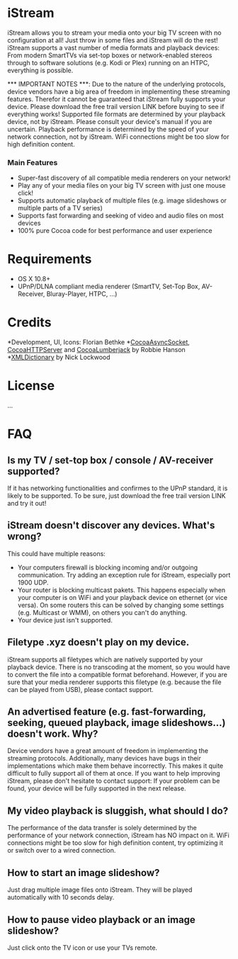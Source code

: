 # iStream #

iStream allows you to stream your media onto your big TV screen with no configuration at all! Just throw in some files and iStream will do the rest! iStream supports a vast number of media formats and playback devices: From modern SmartTVs via set-top boxes or network-enabled stereos through to software solutions (e.g. Kodi or Plex) running on an HTPC, everything is possible.

*** IMPORTANT NOTES ***: Due to the nature of the underlying protocols, device vendors have a big area of freedom in implementing these streaming features. Therefor it cannot be guaranteed that iStream fully supports your device. Please download the free trail version LINK before buying to see if everything works!
Supported file formats are determined by your playback device, not by iStream. Please consult your device's manual if you are uncertain.
Playback performance is determined by the speed of your network connection, not by iStream. WiFi connections might be too slow for high definition content.

### Main Features ###

* Super-fast discovery of all compatible media renderers on your network!
* Play any of your media files on your big TV screen with just one mouse click!
* Supports automatic playback of multiple files (e.g. image slideshows or multiple parts of a TV series)
* Supports fast forwarding and seeking of video and audio files on most devices
* 100% pure Cocoa code for best performance and user experience

# Requirements #

* OS X 10.8+
* UPnP/DLNA compliant media renderer (SmartTV, Set-Top Box, AV-Receiver, Bluray-Player, HTPC, ...)

# Credits #

*Development, UI, Icons: Florian Bethke
*[CocoaAsyncSocket](https://github.com/robbiehanson/CocoaAsyncSocket), [CocoaHTTPServer](https://github.com/robbiehanson/CocoaHTTPServer) and [CocoaLumberjack](https://github.com/CocoaLumberjack/CocoaLumberjack) by Robbie Hanson
*[XMLDictionary](https://github.com/nicklockwood/XMLDictionary) by Nick Lockwood

# License #
...

# FAQ #

## Is my TV / set-top box / console / AV-receiver supported? #

If it has networking functionalities and confirmes to the UPnP standard, it is likely to be supported. To be sure, just download the free trail version LINK and try it out!

## iStream doesn't discover any devices. What's wrong? ##
This could have multiple reasons:

+ Your computers firewall is blocking incoming and/or outgoing communication. Try adding an exception rule for iStream, especially port 1900 UDP.
+ Your router is blocking multicast pakets. This happens especially when your computer is on WiFi and your playback device on ethernet (or vice versa). On some routers this can be solved by changing some settings (e.g. Multicast or WMM), on others you can't do anything.
+ Your device just isn't supported.

## Filetype .xyz doesn't play on my device. ##

iStream supports all filetypes which are natively supported by your playback device. There is no transcoding at the moment, so you would have to convert the file into a compatible format beforehand. However, if you are sure that your media renderer supports this filetype (e.g. because the file can be played from USB), please contact support.

 ## An advertised feature (e.g. fast-forwarding, seeking, queued playback, image slideshows...) doesn't work. Why? ##
Device vendors have a great amount of freedom in implementing the streaming protocols. Additionally, many devices have bugs in their implementations which make them behave incorrectly. This makes it quite difficult to fully support all of them at once. If you want to help improving iStream, please don't hesitate to contact support: If your problem can be found, your device will be fully supported in the next release.

## My video playback is sluggish, what should I do? ##
The performance of the data transfer is solely determined by the performance of your network connection, iStream has NO impact on it. WiFi connections might be too slow for high definition content, try optimizing it or switch over to a wired connection.

## How to start an image slideshow? ##
Just drag multiple image files onto iStream. They will be played automatically with 10 seconds delay.

## How to pause video playback or an image slideshow? ##
Just click onto the TV icon or use your TVs remote.